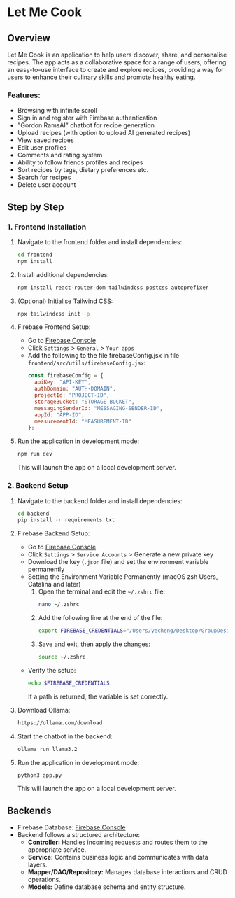 # Let Me Cook

## Overview
Let Me Cook is an application to help users discover, share, and personalise recipes. The app acts as a collaborative space for a range of users, offering an easy-to-use interface to create and explore recipes, providing a way for users to enhance their culinary skills and promote healthy eating.

### Features:
- Browsing with infinite scroll
- Sign in and register with Firebase authentication
- "Gordon RamsAI" chatbot for recipe generation
- Upload recipes (with option to upload AI generated recipes)
- View saved recipes
- Edit user profiles
- Comments and rating system
- Ability to follow friends profiles and recipes
- Sort recipes by tags, dietary preferences etc.
- Search for recipes
- Delete user account

## Step by Step

### 1. Frontend Installation
1. Navigate to the frontend folder and install dependencies:
   ```sh
   cd frontend
   npm install
   ```
   
2. Install additional dependencies:
   ```sh
   npm install react-router-dom tailwindcss postcss autoprefixer
   ```

3. (Optional) Initialise Tailwind CSS:
   ```sh
   npx tailwindcss init -p
   ```

4. Firebase Frontend Setup:
    - Go to [Firebase Console](https://console.firebase.google.com/)
    - Click `Settings` > `General` > `Your apps`
    - Add the following to the file firebaseConfig.jsx in file `frontend/src/utils/firebaseConfig.jsx`:
       ```javascript
       const firebaseConfig = {
         apiKey: "API-KEY",
         authDomain: "AUTH-DOMAIN",
         projectId: "PROJECT-ID",
         storageBucket: "STORAGE-BUCKET",
         messagingSenderId: "MESSAGING-SENDER-ID",
         appId: "APP-ID",
         measurementId: "MEASUREMENT-ID"
       };
        ```

5. Run the application in development mode:
   ```sh
   npm run dev
   ```
   This will launch the app on a local development server.

### 2. Backend Setup
1. Navigate to the backend folder and install dependencies:
   ```sh
   cd backend
   pip install -r requirements.txt
   ```
2. Firebase Backend Setup:
   - Go to [Firebase Console](https://console.firebase.google.com/)
   - Click `Settings` > `Service Accounts` > Generate a new private key
   - Download the key (`.json` file) and set the environment variable permanently
   - Setting the Environment Variable Permanently (macOS zsh Users, Catalina and later)
        1. Open the terminal and edit the `~/.zshrc` file:
            ```sh
            nano ~/.zshrc
            ```
        2. Add the following line at the end of the file:
           ```sh
           export FIREBASE_CREDENTIALS="/Users/yecheng/Desktop/GroupDesign/firebase_credentials.json"
           ```
        3. Save and exit, then apply the changes:
           ```sh
           source ~/.zshrc
           ```
    - Verify the setup:
        ```sh
        echo $FIREBASE_CREDENTIALS
        ```
        If a path is returned, the variable is set correctly.

3. Download Ollama:
   ```sh
   https://ollama.com/download
   ```
4. Start the chatbot in the backend:
   ```sh
   ollama run llama3.2
   ```

5. Run the application in development mode:
   ```sh
   python3 app.py
   ```
   This will launch the app on a local development server.

## Backends
- Firebase Database: [Firebase Console](https://console.firebase.google.com/u/1/project/group-design-project-79e91/overview)
- Backend follows a structured architecture:
  - **Controller:** Handles incoming requests and routes them to the appropriate service.
  - **Service:** Contains business logic and communicates with data layers.
  - **Mapper/DAO/Repository:** Manages database interactions and CRUD operations.
  - **Models:** Define database schema and entity structure.
